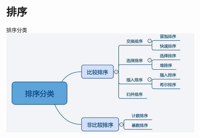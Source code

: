 # 排序

排序分类
![image](https://github.com/xuewengeophysics/xwStudyCoding/blob/master/Data%20Structures%20and%20Algorithms/sort/images/%E6%8E%92%E5%BA%8F%E5%88%86%E7%B1%BB.jpg)
